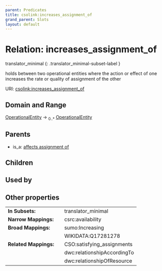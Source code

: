 ```yaml
---
parent: Predicates
title: csolink:increases_assignment_of
grand_parent: Slots
layout: default
---
```


# Relation: increases_assignment_of

translator_minimal
{: .translator_minimal-subset-label }


holds between two operational entities where the action or effect of one increases the rate or quality of assignment of the other

URI: [csolink:increases_assignment_of](https://w3id.org/csolink/vocab/increases_assignment_of)

## Domain and Range

[OperationalEntity](OperationalEntity.md) ->  <sub>0..*</sub> [OperationalEntity](OperationalEntity.md)

## Parents

 *  is_a: [affects assignment of](affects_assignment_of.md)

## Children


## Used by


## Other properties

|  |  |  |
| --- | --- | --- |
| **In Subsets:** | | translator_minimal |
| **Narrow Mappings:** | | csrc:availability |
| **Broad Mappings:** | | sumo:Increasing |
|  | | WIKIDATA:Q17281278 |
| **Related Mappings:** | | CSO:satisfying_assignments |
|  | | dwc:relationshipAccordingTo |
|  | | dwc:relationshipOfResource |

